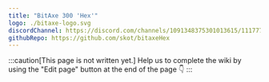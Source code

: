 ```yaml
---
title: "BitAxe 300 'Hex'"
logo: ./bitaxe-logo.svg
discordChannel: https://discord.com/channels/1091348375301013615/1117777558591774742
githubRepo: https://github.com/skot/bitaxeHex
---
```

:::caution[This page is not written yet.]
Help us to complete the wiki by using the "Edit page" button at the end of the page 👇
:::